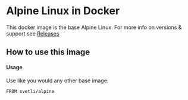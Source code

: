 # Alpine Linux in Docker

This docker image is the base Alpine Linux. For more info on versions & support see [Releases](https://wiki.alpinelinux.org/wiki/Alpine_Linux:Releases)

## How to use this image
#### Usage
Use like you would any other base image:

```
FROM svetli/alpine
```